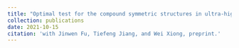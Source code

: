 ```yaml
---
title: "Optimal test for the compound symmetric structures in ultra-high dimensions"
collection: publications
date: 2021-10-15
citation: 'with Jinwen Fu, Tiefeng Jiang, and Wei Xiong, preprint.'
---
```


